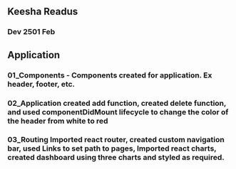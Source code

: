 ## Keesha Readus
### Dev 2501 Feb

## Application
### 01_Components - Components created for application. Ex header, footer, etc.

### 02_Application created add function, created delete function, and used componentDidMount lifecycle to change the color of the header from white to red

### 03_Routing Imported react router, created custom navigation bar, used Links to set path to pages, Imported react charts, created dashboard using three charts and styled as required.
